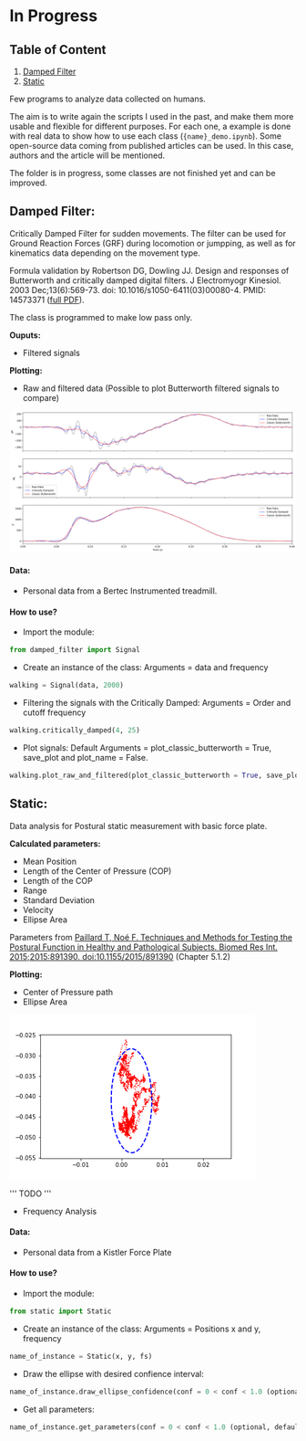 # In Progress

## Table of Content

1. [Damped Filter](#damped_filter)
2. [Static](#static)

Few programs to analyze data collected on humans.

The aim is to write again the scripts I used in the past, and make them more usable and flexible for different purposes. For each one, a example is done with real data to show how to use each class (`{name}_demo.ipynb`). Some open-source data coming from published articles can be used. In this case, authors and the article will be mentioned. 

The folder is in progress, some classes are not finished yet and can be improved. 

## Damped Filter: <a name="damped_filter"></a>
Critically Damped Filter for sudden movements. The filter can be used for Ground Reaction Forces (GRF) during locomotion or jumpping, as well as for kinematics data depending on the movement type. 

Formula validation by Robertson DG, Dowling JJ. Design and responses of Butterworth and critically damped digital filters. J Electromyogr Kinesiol. 2003 Dec;13(6):569-73. doi: 10.1016/s1050-6411(03)00080-4. PMID: 14573371 ([full PDF](https://www.researchgate.net/publication/9043065_Design_and_responses_of_Butterworth_and_critically_damped_digital_filters)). 

The class is programmed to make low pass only.

__Ouputs:__
- Filtered signals 

__Plotting:__ 
- Raw and filtered data (Possible to plot Butterworth filtered signals to compare)

![alt-text](https://github.com/romainBechet/Movement_Science/blob/master/images/readme/running.png)

#### Data: 
- Personal data from a Bertec Instrumented treadmill. 

#### How to use?
- Import the module: 
```python 
from damped_filter import Signal 
``` 
- Create an instance of the class: Arguments = data and frequency 
```python
walking = Signal(data, 2000)
```

- Filtering the signals with the Critically Damped: Arguments = Order and cutoff frequency
```python
walking.critically_damped(4, 25)
```

- Plot signals: Default Arguments = plot_classic_butterworth = True, save_plot and plot_name = False. 
```python 
walking.plot_raw_and_filtered(plot_classic_butterworth = True, save_plot = True, plot_name = '')
```


## Static: <a name="static"></a>
Data analysis for Postural static measurement with basic force plate. 



__Calculated parameters:__
- Mean Position
- Length of the Center of Pressure (COP)
- Length of the COP
- Range
- Standard Deviation
- Velocity 
- Ellipse Area

Parameters from [Paillard T, Noé F. Techniques and Methods for Testing the Postural Function in Healthy and Pathological Subjects. Biomed Res Int. 2015;2015:891390. doi:10.1155/2015/891390](https://pubmed.ncbi.nlm.nih.gov/26640800/) (Chapter 5.1.2)

__Plotting:__
- Center of Pressure path 
- Ellipse Area 

![alt -text](https://github.com/romainBechet/Movement_Science/blob/master/images/readme/static.png)

''' TODO ''' 
- Frequency Analysis 

#### Data: 
- Personal data from a Kistler Force Plate 

#### How to use?
- Import the module: 
```python 
from static import Static
``` 
- Create an instance of the class: Arguments = Positions x and y, frequency
```python
name_of_instance = Static(x, y, fs)
```

- Draw the ellipse with desired confience interval: 
```python
name_of_instance.draw_ellipse_confidence(conf = 0 < conf < 1.0 (optional, default = 0.95), **kwargs)
```

- Get all parameters:
```python 
name_of_instance.get_parameters(conf = 0 < conf < 1.0 (optional, default = 0.95))
```
